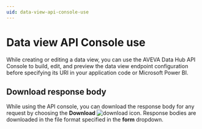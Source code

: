 ```yaml
---
uid: data-view-api-console-use
---
```


# Data view API Console use

While creating or editing a data view, you can use the AVEVA Data Hub API Console to build, edit, and preview the data view endpoint configuration before specifying its URI in your application code or Microsoft Power BI.

## Download response body

While using the API console, you can download the response body for any request by choosing the **Download** ![download](../_icons/default/download.svg) icon. Response bodies are downloaded in the file format specified in the **form** dropdown.
